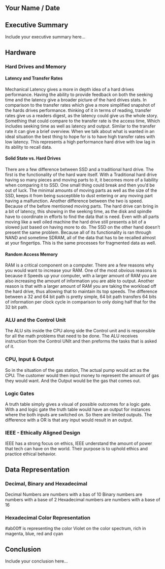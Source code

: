 ## Your Name / Date

## Executive Summary 
Include your executive summary here...

## Hardware
### Hard Drives and Memory
#### Latency and Transfer Rates
  Mechanical Latency gives a more in depth idea of a hard drives performance. Having the ability to provide feedback on both the seeking time and the latency give a broader picture of the hard drives stats. In comparison to the transfer rates which give a more simplified snapshot of the hards drives performance. thinking of it in terms of reading, transfer rates give us a readers digest, as the latency could give us the whole story. Something that could compare to the transfer rate is the access time, Which includes seeking time as well as latency and output. Similar to the transfer rate it can give a brief overview. When we talk about what is wanted in an ideal situation the best thing to hope for is to have high transfer rates with low latency. This represents a high performance hard drive with low lag in its ability to recall data.
#### Solid State vs. Hard Drives
  There are a few difference between SSD and a traditional hard drive. The first is the functionality of the hard ware itself. With a Traditional hard drive having so many pieces and moving parts to it, it becomes more of a liability when comparing it to SSD. One small thing could break and then you’d be out of luck. The minimal amounts of moving parts as well as the size of the SSD, keeps it from being susceptible to dust entering or any moving part having a malfunction. Another difference between the two is speed. Because of the before mentioned moving parts. The hard drive can bring in a bit of latency, this showing in the seeking time, as the disk and spindle have to coordinate in efforts to find the data that is need. Even with all parts moving like a well oiled machine the hard drive still presents a bit of a slowed just based on having more to do. The SSD on the other hand doesn’t present the same problem. Because all of its functionality is ran through NAND and sometime SDRAM, all of the data that has to be recalled almost at your fingertips. This is the same processes for fragmented data as well.

#### Random Access Memory
  RAM is a critical component on a computer.  There are a few reasons why you would want to increase your RAM. One of the most obvious reasons is because it Speeds up your computer, with a larger amount of RAM you are also increasing the amount of information you are able to output.  Another reason is that with a larger amount of RAM you are taking the workload off the hard drive, thus allowing that to maintain its top speeds. The difference between a 32 and 64 bit path is pretty simple, 64 bit path transfers 64 bits of information per clock cycle in comparison to only doing half that for the 32 bit path.
### ALU and the Control Unit
The ALU sits inside the CPU along side the Control unit and is responsible for all the math problems that need to be done.
The ALU receives instruction from the Control UNIt  and then preforms the tasks that is asked of it.

### CPU, Input & Output
So in the situation of the gas station, The actual pump would act as the CPU. The customer would then input money to represent the amount of gas they would want. And the Output would be the gas that comes out.
### Logic Gates
A truth table simply gives a visual of possible outcomes for a logic gate. With a and logic gate the truth table would have an output for instances where the both inputs are switched on. So there are limited outputs. The difference with a OR is that any input would result in an output.
### IEEE - Ethically Aligned Design
IEEE has a strong focus on ethics, IEEE understand the amount of power that tech can have on the world. Their purpose is to uphold ethics and practice ethical behavior.

## Data Representation

### Decimal, Binary and Hexadecimal
Decimal Numbers are numbers with a bas of 10
Binary numbers are numbers with a base of 2
Hexadecimal numbers are numbers with a base of 16

### Hexadecimal Color Representation
#ab00ff is representing the color Violet on the color spectrum, rich in magenta, blue, red and cyan


## Conclusion
Include your conclusion here...
